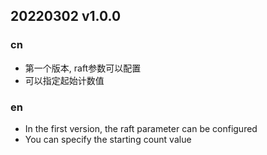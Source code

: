 ## 20220302 v1.0.0

### cn
- 第一个版本, raft参数可以配置
- 可以指定起始计数值

### en
- In the first version, the raft parameter can be configured
- You can specify the starting count value

